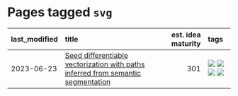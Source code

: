 # Pages tagged `svg`

|last_modified|title|est. idea maturity|tags
|:---|:---|---:|:---|
|2023-06-23|[Seed differentiable vectorization with paths inferred from semantic segmentation](../vectorize_anything.md)|301|[![](https://img.shields.io/badge/tag-experimentation-752fd7)](../tags/experimentation.md) [![](https://img.shields.io/badge/tag-segmentation-96bcc)](../tags/segmentation.md) [![](https://img.shields.io/badge/tag-svg-77485f)](../tags/svg.md) [![](https://img.shields.io/badge/tag-tooling-82d6e)](../tags/tooling.md)|